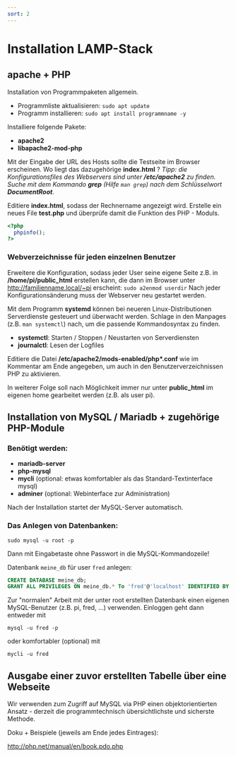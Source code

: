 ```yaml
---
sort: 2
---
```


# Installation LAMP-Stack
## apache + PHP

Installation von Programmpaketen allgemein. 

- Programmliste aktualisieren: `sudo apt update`
- Programm installieren: `sudo apt install programmname -y`

Installiere folgende Pakete:

- __apache2__
- __libapache2-mod-php__

Mit der Eingabe der URL des Hosts sollte die Testseite im Browser erscheinen. Wo liegt das dazugehörige __index.html__ ? _Tipp: die Konfigurationsfiles des Webservers sind unter __/etc/apache2__  zu finden. Suche mit dem Kommando __grep__ (Hilfe `man grep`) nach dem Schlüsselwort __DocumentRoot__._

Editiere __index.html__, sodass der Rechnername angezeigt wird. Erstelle ein neues File __test.php__ und überprüfe damit die Funktion des PHP - Moduls.
```php
<?php
  phpinfo();
?>
```
### Webverzeichnisse für jeden einzelnen Benutzer
Erweitere die Konfiguration, sodass jeder User seine eigene Seite z.B. in __/home/pi/public_html__ erstellen kann, die dann im Browser unter <http://familienname.local/~pi>
erscheint: `sudo a2enmod userdir` Nach jeder Konfigurationsänderung muss der Webserver neu gestartet werden.

Mit dem Programm __systemd__ können bei neueren Linux-Distributionen Serverdienste gesteuert und überwacht werden. Schlage in den Manpages (z.B. `man systemctl`) nach, um die passende Kommandosyntax zu finden.

- __systemctl__: Starten / Stoppen / Neustarten von Serverdiensten
- __journalctl__: Lesen der Logfiles

Editiere die Datei __/etc/apache2/mods-enabled/php*.conf__ wie im Kommentar am Ende angegeben, um auch in den Benutzerverzeichnissen PHP zu aktivieren.

In weiterer Folge soll nach Möglichkeit immer nur unter __public_html__ im eigenen home gearbeitet werden (z.B. als user pi).

## Installation von MySQL / Mariadb + zugehörige PHP-Module 
### Benötigt werden:

- __mariadb-server__
- __php-mysql__
- __mycli__ (optional: etwas komfortabler als das Standard-Textinterface mysql)
- __adminer__ (optional: Webinterface zur Administration)

Nach der Installation startet der MySQL-Server automatisch.

### Das Anlegen von Datenbanken:

`sudo mysql -u root -p`

Dann mit Eingabetaste ohne Passwort in die MySQL-Kommandozeile!

Datenbank `meine_db` für user `fred` anlegen: 
```sql
CREATE DATABASE meine_db;
GRANT ALL PRIVILEGES ON meine_db.* To 'fred'@'localhost' IDENTIFIED BY 'mein-sicheres-password';
```

Zur "normalen" Arbeit mit der unter root erstellten Datenbank einen eigenen MySQL-Benutzer (z.B. pi, fred, ...) verwenden. Einloggen geht dann entweder mit

`mysql -u fred -p`

oder komfortabler (optional) mit

`mycli -u fred`

## Ausgabe einer zuvor erstellten Tabelle über eine Webseite

Wir verwenden zum Zugriff auf MySQL via PHP einen objektorientierten Ansatz - derzeit die programmtechnisch übersichtlichste und sicherste Methode.

Doku + Beispiele (jeweils am Ende jedes Eintrages):

<http://php.net/manual/en/book.pdo.php>
